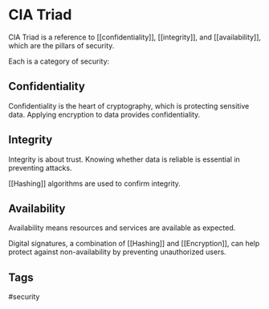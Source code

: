 # CIA Triad

CIA Triad is a reference to [[confidentiality]], [[integrity]], and [[availability]], which are the pillars of security. 


Each is a category of security:

## Confidentiality

Confidentiality is the heart of cryptography, which is protecting sensitive data.
Applying encryption to data provides confidentiality.

## Integrity

Integrity is about trust. Knowing whether data is reliable is essential in preventing attacks.

[[Hashing]] algorithms are used to confirm integrity.

## Availability

Availability means resources and services are available as expected.

Digital signatures, a combination of [[Hashing]] and [[Encryption]], can help protect against non-availability by preventing unauthorized users.

## Tags

#security